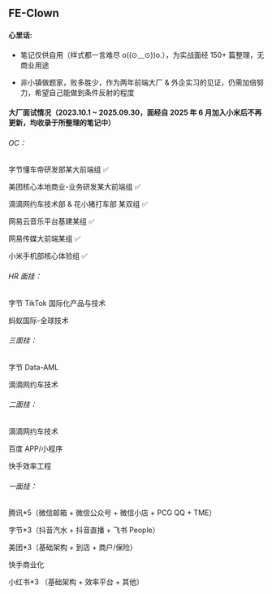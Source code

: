## FE-Clown

#### 心里话:

- 笔记仅供自用（样式都一言难尽 o((⊙﹏⊙))o.），为实战面经 150+ 篇整理，无商业用途

* 非小镇做题家，败多胜少，作为两年前端大厂 & 外企实习的见证，仍需加倍努力，希望自己能做到条件反射的程度

#### 大厂面试情况（2023.10.1 ~ 2025.09.30，面经自 2025 年 6 月加入小米后不再更新，均收录于所整理的笔记中）

###### OC：

字节懂车帝研发部某大前端组 ✅

美团核心本地商业-业务研发某大前端组 ✅

滴滴网约车技术部 & 花小猪打车部 某双组 ✅

网易云音乐平台基建某组 ✅

网易传媒大前端某组 ✅

小米手机部核心体验组 ✅

###### HR 面挂：

字节 TikTok 国际化产品与技术

蚂蚁国际-全球技术

###### 三面挂：

字节 Data-AML

滴滴网约车技术

###### 二面挂：

滴滴网约车技术

百度 APP/小程序

快手效率工程

###### 一面挂：

腾讯\*5（微信邮箱 + 微信公众号 + 微信小店 + PCG QQ + TME）

字节\*3（抖音汽水 + 抖音直播 + 飞书 People）

美团\*3（基础架构 + 到店 + 商户/保险）

快手商业化

小红书\*3 （基础架构 + 效率平台 + 其他）
